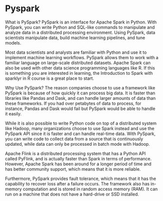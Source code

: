 # Pyspark

What is PySpark?
PySpark is an interface for Apache Spark in Python. With PySpark, you can write Python and SQL-like commands to manipulate and analyze data in a distributed processing environment. Using PySpark, data scientists manipulate data, build machine learning pipelines, and tune models.

Most data scientists and analysts are familiar with Python and use it to implement machine learning workflows. PySpark allows them to work with a familiar language on large-scale distributed datasets. Apache Spark can also be used with other data science programming languages like R. If this is something you are interested in learning, the Introduction to Spark with sparklyr in R course is a great place to start.

Why Use PySpark?
The reason companies choose to use a framework like PySpark is because of how quickly it can process big data. It is faster than libraries like Pandas and Dask, and can handle larger amounts of data than these frameworks. If you had over petabytes of data to process, for instance, Pandas and Dask would fail but PySpark would be able to handle it easily.

While it is also possible to write Python code on top of a distributed system like Hadoop, many organizations choose to use Spark instead and use the PySpark API since it is faster and can handle real-time data. With PySpark, you can write code to collect data from a source that is continuously updated, while data can only be processed in batch mode with Hadoop. 

Apache Flink is a distributed processing system that has a Python API called PyFlink, and is actually faster than Spark in terms of performance. However, Apache Spark has been around for a longer period of time and has better community support, which means that it is more reliable. 

Furthermore, PySpark provides fault tolerance, which means that it has the capability to recover loss after a failure occurs. The framework also has in-memory computation and is stored in random access memory (RAM). It can run on a machine that does not have a hard-drive or SSD installed.
